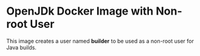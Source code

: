 # OpenJDk Docker Image with Non-root User

This image creates a user named __builder__ to be used as a non-root user for Java builds.